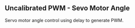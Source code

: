 ## Uncalibrated PWM - Sevo Motor Angle

Servo motor angle control using delay to generate PWM.
<br/>
